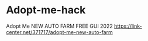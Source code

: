 # Adopt-me-hack
Adopt Me NEW AUTO FARM FREE GUI 2022
https://link-center.net/371717/adopt-me-new-auto-farm
